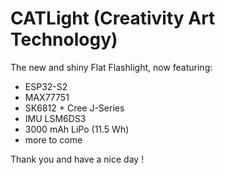 # CATLight (Creativity Art Technology)

The new and shiny Flat Flashlight, now featuring:

- ESP32-S2
- MAX77751
- SK6812 + Cree J-Series
- IMU LSM6DS3
- 3000 mAh LiPo (11.5 Wh)
- more to come

Thank you and have a nice day !
